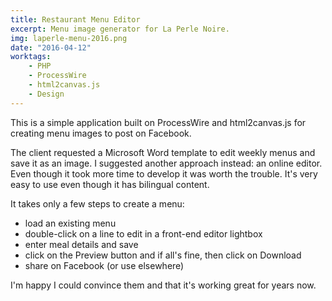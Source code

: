```yaml
---
title: Restaurant Menu Editor
excerpt: Menu image generator for La Perle Noire.
img: laperle-menu-2016.png
date: "2016-04-12"
worktags:
    - PHP
    - ProcessWire
    - html2canvas.js
    - Design
---
```


This is a simple application built on ProcessWire and html2canvas.js for creating menu images to post on Facebook.

The client requested a Microsoft Word template to edit weekly menus and save it as an image. I suggested another approach instead: an online editor. Even though it took more time to develop it was worth the trouble. It's very easy to use even though it has bilingual content.

It takes only a few steps to create a menu:

-   load an existing menu
-   double-click on a line to edit in a front-end editor lightbox
-   enter meal details and save
-   click on the Preview button and if all's fine, then click on Download
-   share on Facebook (or use elsewhere)

I'm happy I could convince them and that it's working great for years now.
